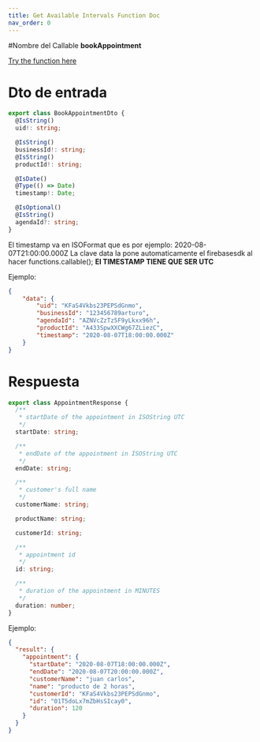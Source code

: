 ```yaml
---
title: Get Available Intervals Function Doc
nav_order: 0
---
```


#Nombre del Callable
**bookAppointment**

[Try the function here](https://europe-west1-rigel-admin.cloudfunctions.net/bookAppointment)

# Dto de entrada
```ts
export class BookAppointmentDto {
  @IsString()
  uid!: string;

  @IsString()
  businessId!: string;
  @IsString()
  productId!: string;

  @IsDate()
  @Type(() => Date)
  timestamp!: Date;

  @IsOptional()
  @IsString()
  agendaId?: string;
}
```

El timestamp va en ISOFormat que es por ejemplo: 2020-08-07T21:00:00.000Z
La clave data la pone automaticamente el firebasesdk al hacer functions.callable();
<b> El TIMESTAMP TIENE QUE SER UTC </b>

Ejemplo:
```json
{
	"data": {
		"uid": "KFaS4Vkbs23PEPSdGnmo",
		"businessId": "123456789arturo",
		"agendaId": "AZNVcZzTz5F9yLkxx96h",
		"productId": "A433SpwXXCWg67ZLiezC",
		"timestamp": "2020-08-07T18:00:00.000Z"
	}
}
```

# Respuesta

```ts
export class AppointmentResponse {
  /**
   * startDate of the appointment in ISOString UTC
   */
  startDate: string;

  /**
   * endDate of the appointment in ISOString UTC
   */
  endDate: string;

  /**
   * customer's full name
   */
  customerName: string;

  productName: string;

  customerId: string;

  /**
   * appointment id
   */
  id: string;

  /**
   * duration of the appointment in MINUTES
   */
  duration: number;
}


```

Ejemplo:

````json
{
  "result": {
    "appointment": {
      "startDate": "2020-08-07T18:00:00.000Z",
      "endDate": "2020-08-07T20:00:00.000Z",
      "customerName": "juan carlos",
      "name": "producto de 2 horas",
      "customerId": "KFaS4Vkbs23PEPSdGnmo",
      "id": "01T5doLx7mZbHsSIcay0",
      "duration": 120
    }
  }
}
````

